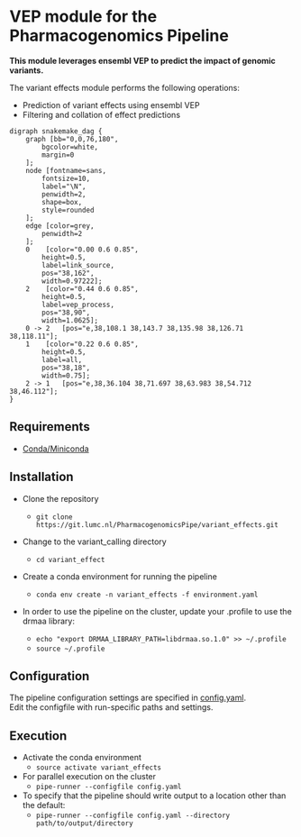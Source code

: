 # VEP module for the Pharmacogenomics Pipeline

**This module leverages ensembl VEP to predict the impact of genomic variants.**  

The variant effects module performs the following operations:
- Prediction of variant effects using ensembl VEP
- Filtering and collation of effect predictions

```plantuml
digraph snakemake_dag {
	graph [bb="0,0,76,180",
		bgcolor=white,
		margin=0
	];
	node [fontname=sans,
		fontsize=10,
		label="\N",
		penwidth=2,
		shape=box,
		style=rounded
	];
	edge [color=grey,
		penwidth=2
	];
	0	 [color="0.00 0.6 0.85",
		height=0.5,
		label=link_source,
		pos="38,162",
		width=0.97222];
	2	 [color="0.44 0.6 0.85",
		height=0.5,
		label=vep_process,
		pos="38,90",
		width=1.0625];
	0 -> 2	 [pos="e,38,108.1 38,143.7 38,135.98 38,126.71 38,118.11"];
	1	 [color="0.22 0.6 0.85",
		height=0.5,
		label=all,
		pos="38,18",
		width=0.75];
	2 -> 1	 [pos="e,38,36.104 38,71.697 38,63.983 38,54.712 38,46.112"];
}
```

## Requirements
- [Conda/Miniconda](https://conda.io/miniconda.html)  

## Installation
- Clone the repository
  - `git clone https://git.lumc.nl/PharmacogenomicsPipe/variant_effects.git`

- Change to the variant_calling directory
  - `cd variant_effect`

- Create a conda environment for running the pipeline
  - `conda env create -n variant_effects -f environment.yaml`

- In order to use the pipeline on the cluster, update your .profile to use the drmaa library:
  - `echo "export DRMAA_LIBRARY_PATH=libdrmaa.so.1.0" >> ~/.profile`
  - `source ~/.profile`

## Configuration
The pipeline configuration settings are specified in [config.yaml](config.yaml).  
Edit the configfile with run-specific paths and settings.  

## Execution
- Activate the conda environment
  - `source activate variant_effects`
- For parallel execution on the cluster
  - `pipe-runner --configfile config.yaml`
- To specify that the pipeline should write output to a location other than the default:
  - `pipe-runner --configfile config.yaml --directory path/to/output/directory`
